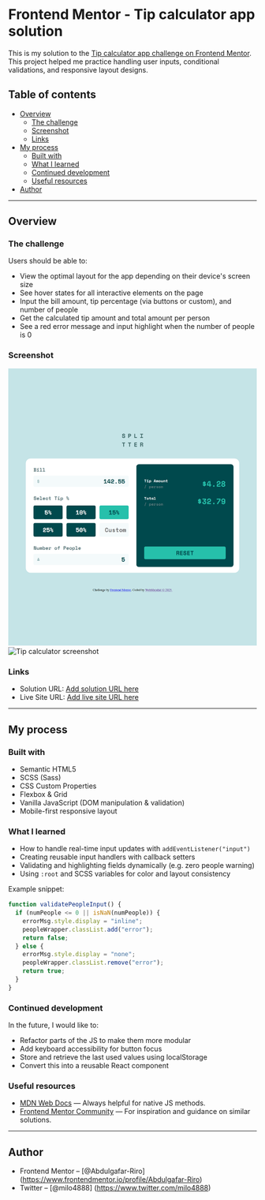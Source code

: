 # Frontend Mentor - Tip calculator app solution

This is my solution to the [Tip calculator app challenge on Frontend Mentor](https://www.frontendmentor.io/challenges/tip-calculator-app-ugJNGbJUX). This project helped me practice handling user inputs, conditional validations, and responsive layout designs.

## Table of contents

- [Overview](#overview)
  - [The challenge](#the-challenge)
  - [Screenshot](#screenshot)
  - [Links](#links)
- [My process](#my-process)
  - [Built with](#built-with)
  - [What I learned](#what-i-learned)
  - [Continued development](#continued-development)
  - [Useful resources](#useful-resources)
- [Author](#author)

---

## Overview

### The challenge

Users should be able to:

- View the optimal layout for the app depending on their device's screen size
- See hover states for all interactive elements on the page
- Input the bill amount, tip percentage (via buttons or custom), and number of people
- Get the calculated tip amount and total amount per person
- See a red error message and input highlight when the number of people is 0

### Screenshot

![Tip calculator screenshot](./screenshots/desktop-view.png)
![Tip calculator screenshot](./screenshots/⁬mobile-view.png)

### Links

- Solution URL: [Add solution URL here](https://github.com/Abdulgafar-Riro/tip-calculator-app-main)
- Live Site URL: [Add live site URL here](https://webmujahid-tip-calculator-app.netlify.app/)

---

## My process

### Built with

- Semantic HTML5
- SCSS (Sass)
- CSS Custom Properties
- Flexbox & Grid
- Vanilla JavaScript (DOM manipulation & validation)
- Mobile-first responsive layout

### What I learned

- How to handle real-time input updates with `addEventListener("input")`
- Creating reusable input handlers with callback setters
- Validating and highlighting fields dynamically (e.g. zero people warning)
- Using `:root` and SCSS variables for color and layout consistency

Example snippet:

```js
function validatePeopleInput() {
  if (numPeople <= 0 || isNaN(numPeople)) {
    errorMsg.style.display = "inline";
    peopleWrapper.classList.add("error");
    return false;
  } else {
    errorMsg.style.display = "none";
    peopleWrapper.classList.remove("error");
    return true;
  }
}
```

### Continued development

In the future, I would like to:

- Refactor parts of the JS to make them more modular
- Add keyboard accessibility for button focus
- Store and retrieve the last used values using localStorage
- Convert this into a reusable React component

### Useful resources

- [MDN Web Docs](https://developer.mozilla.org/) — Always helpful for native JS methods.
- [Frontend Mentor Community](https://www.frontendmentor.io/community) — For inspiration and guidance on similar solutions.

---

## Author

- Frontend Mentor – [@Abdulgafar-Riro] (https://www.frontendmentor.io/profile/Abdulgafar-Riro)
- Twitter – [@milo4888] (https://www.twitter.com/milo4888)
